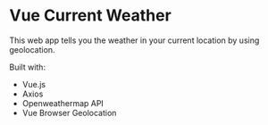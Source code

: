 # Vue Current Weather

This web app tells you the weather in your current location by using geolocation.

[]()

Built with: 
  - Vue.js
  - Axios
  - Openweathermap API
  - Vue Browser Geolocation
